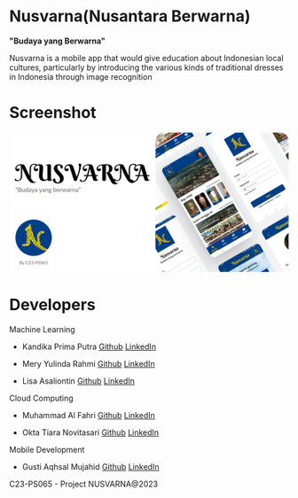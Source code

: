 # Nusvarna(Nusantara Berwarna)
**"Budaya yang Berwarna"**

Nusvarna is a mobile app that would give education about Indonesian local cultures, particularly by introducing the various kinds of traditional dresses in Indonesia through image recognition

# Screenshot

![alt text](https://github.com/kandikaprima/Nusvarna/blob/main/Thumbnail.png "NUSVARNA")


# Developers
Machine Learning
* Kandika Prima Putra [Github](https://github.com/kandikaprima) [LinkedIn](https://www.linkedin.com/in/kandikaprima/)

* Mery Yulinda Rahmi [Github](https://github.com/meryyulinda) [LinkedIn](https://www.linkedin.com/)

* Lisa Asaliontin [Github](https://github.com/lisaasaliontin) [LinkedIn](https://www.linkedin.com/in/lisa-asaliontin-4210b8216/)

Cloud Computing
* Muhammad Al Fahri [Github](https://github.com/alfahri18) [LinkedIn](https://www.linkedin.com/in/al-fahri-8361bb1a4/)

* Okta Tiara Novitasari [Github](https://github.com/Ashleyookta) [LinkedIn](https://www.linkedin.com/in/okta-tiara-novitasari-017034247/)

Mobile Development
* Gusti Aqhsal Mujahid [Github](https://github.com/shall31) [LinkedIn](https://www.linkedin.com/in/gustiaqhsal/)

C23-PS065 - Project NUSVARNA@2023
